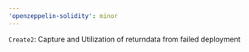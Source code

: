 ```yaml
---
'openzeppelin-solidity': minor
---
```


`Create2`: Capture and Utilization of returndata from failed deployment
